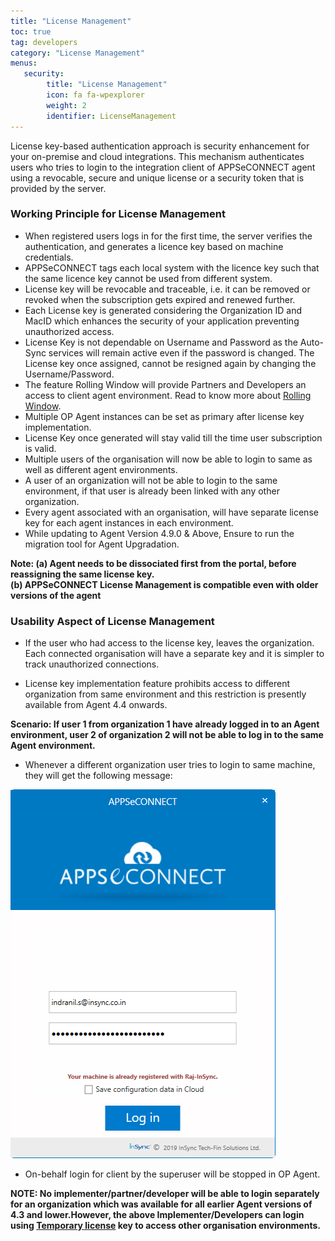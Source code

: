 ```yaml
---
title: "License Management"
toc: true
tag: developers
category: "License Management"
menus: 
   security:
        title: "License Management"
        icon: fa fa-wpexplorer
        weight: 2  
        identifier: LicenseManagement    
---
```


License key-based authentication approach is security enhancement for your on-premise and cloud integrations. 
This mechanism authenticates users who tries to login to the integration client of APPSeCONNECT agent using 
a revocable, secure and unique license or a security token that is provided by the server.

### Working Principle for License Management

* When registered users logs in for the first time, the server verifies the authentication, and generates a licence key based on machine credentials. 
* APPSeCONNECT tags each local system with the licence key such that the same licence key cannot be used from different system. 
* License key will be revocable and traceable, i.e. it can be removed or revoked when the subscription gets expired and renewed further. 
* Each License key is generated considering the Organization ID and MacID which enhances the security of your application preventing unauthorized access.
* License Key is not dependable on Username and Password as the Auto-Sync services will remain active even if the password is changed. The License key once assigned, cannot be resigned again by changing the Username/Password.
* The feature Rolling Window will provide Partners and Developers an access to client agent environment. Read to know more about [Rolling Window](/license%20management/license-generation/).
* Multiple OP Agent instances can be set as primary after license key implementation. 
* License Key once generated will stay valid till the time user subscription is valid. 
* Multiple users of the organisation will now be able to login to same as well as different agent environments.
* A user of an organization will not be able to login to the same environment, if that user is already been linked with any other organization. 
* Every agent associated with an organisation, will have separate license key for each agent instances in each environment.
* While updating to Agent Version 4.9.0 & Above, Ensure to run the migration tool for Agent Upgradation.


**Note: (a) Agent needs to be dissociated first from the portal, before reassigning the same license key.    
        (b) APPSeCONNECT License Management is compatible even with older versions of the agent**

### Usability Aspect of License Management

* If the user who had access to the license key, leaves the organization. 
  Each connected organisation will have a separate key and it is simpler to track unauthorized connections. 

* License key implementation feature prohibits access to different organization from same environment 
  and this restriction is presently available from Agent 4.4 onwards.

**Scenario: If user 1 from organization 1 have already logged in to an Agent environment, user 2 of organization 2 will not be able to 
log in to the same Agent environment.** 

* Whenever a different organization user tries to login to same machine, they will get the following message:

![user-licensekey-failure](/staticfiles/root/media/user-licensekey-failure.png) 

* On-behalf login for client by the superuser will be stopped in OP Agent.
 
**NOTE: No implementer/partner/developer will be able to login separately for an organization which was available 
  for all earlier Agent versions of 4.3 and lower.However, the above Implementer/Developers can login using 
  [Temporary license](/license%20management/license-generation/) key to access other organisation environments.**



